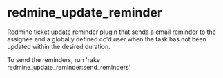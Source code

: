 redmine_update_reminder
=======================

Redmine ticket update reminder plugin that sends a email reminder to the assignee and a globally defined cc'd user when the task has not been updated within the desired duration.  

To send the reminders, run 'rake redmine_update_reminder:send_reminders'